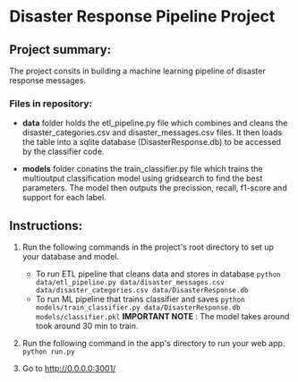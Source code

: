# Disaster Response Pipeline Project
## Project summary:
The project consits in building a machine learning pipeline of disaster response messages.

### Files in repository:
- **data** folder holds the etl_pipeline.py file which combines and cleans the disaster_categories.csv and disaster_messages.csv  files. It then loads the table into a sqlite database (DisasterResponse.db) to be accessed by the classifier code.
  

- **models** folder conatins the train_classifier.py file which trains the multioutput classification model using gridsearch to find the best parameters. The model then outputs the precission, recall, f1-score and support for each label.


## Instructions:
1. Run the following commands in the project's root directory to set up your database and model.

    - To run ETL pipeline that cleans data and stores in database
        `python data/etl_pipeline.py data/disaster_messages.csv data/disaster_categories.csv data/DisasterResponse.db`
    - To run ML pipeline that trains classifier and saves
        `python models/train_classifier.py data/DisasterResponse.db models/classifier.pkl`
    **IMPORTANT NOTE** : The model takes around took around 30 min to train. 

2. Run the following command in the app's directory to run your web app.
    `python run.py`

3. Go to http://0.0.0.0:3001/
